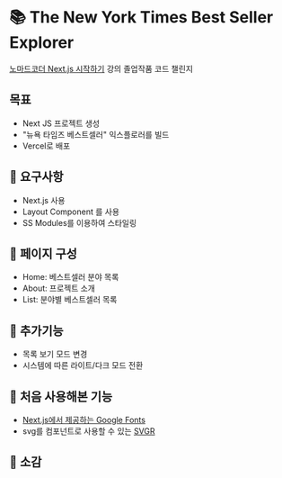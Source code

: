 # 📚 The New York Times Best Seller Explorer
[노마드코더 Next.js 시작하기](https://nomadcoders.co/nextjs-for-beginners) 강의 졸업작품 코드 챌린지

## 목표
- Next JS 프로젝트 생성
- "뉴욕 타임즈 베스트셀러" 익스플로러를 빌드
- Vercel로 배포

## 📕 요구사항
- Next.js 사용
- Layout Component 를 사용
- SS Modules를 이용하여 스타일링

## 📙 페이지 구성
- Home: 베스트셀러 분야 목록
- About: 프로젝트 소개
- List: 분야별 베스트셀러 목록

## 📗 추가기능
- 목록 보기 모드 변경
- 시스템에 따른 라이트/다크 모드 전환

## 📘 처음 사용해본 기능
- [Next.js에서 제공하는 Google Fonts](https://nextjs.org/docs/app/building-your-application/optimizing/fonts#google-fonts)
- svg를 컴포넌트로 사용할 수 있는 [SVGR](https://react-svgr.com/)

## 📓 소감